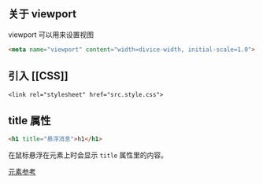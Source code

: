 ## 关于 viewport

viewport 可以用来设置视图

```html
<meta name="viewport" content="width=divice-width, initial-scale=1.0">
```

## 引入 [[CSS]]

```
<link rel="stylesheet" href="src.style.css">
```

## title 属性

```html
<h1 title="悬浮消息">h1</h1>
```

在鼠标悬浮在元素上时会显示 `title` 属性里的内容。


[元素参考](https://developer.mozilla.org/zh-CN/docs/Web/HTML/Element)